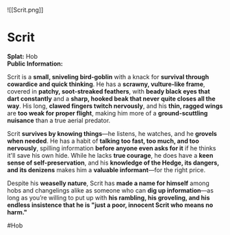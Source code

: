 ![[Scrit.png]]
# **Scrit**  
**Splat:** Hob  
**Public Information:**  

Scrit is a **small, sniveling bird-goblin** with a knack for **survival through cowardice and quick thinking**. He has a **scrawny, vulture-like frame**, covered in **patchy, soot-streaked feathers**, with **beady black eyes that dart constantly** and a **sharp, hooked beak that never quite closes all the way**. His long, **clawed fingers twitch nervously**, and his **thin, ragged wings** are **too weak for proper flight**, making him more of a **ground-scuttling nuisance** than a true aerial predator.  

Scrit **survives by knowing things**—he listens, he watches, and he **grovels when needed**. He has a habit of **talking too fast, too much, and too nervously**, spilling information **before anyone even asks for it** if he thinks it'll save his own hide. While he lacks **true courage**, he does have a **keen sense of self-preservation**, and his **knowledge of the Hedge, its dangers, and its denizens** makes him a **valuable informant**—for the right price.  

Despite his **weaselly nature**, Scrit has **made a name for himself** among hobs and changelings alike as someone who can **dig up information**—as long as you’re willing to put up with **his rambling, his groveling, and his endless insistence that he is "just a poor, innocent Scrit who means no harm."**

#Hob
